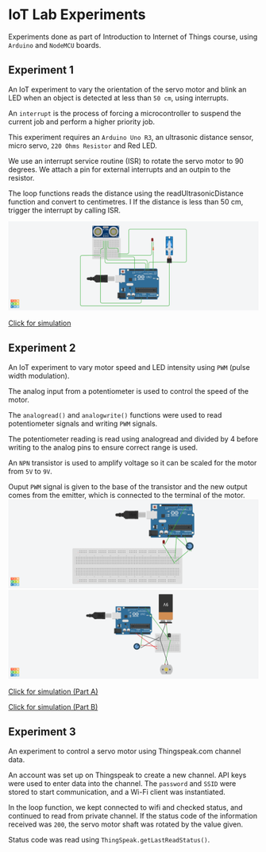 # IoT Lab Experiments

Experiments done as part of Introduction to Internet of Things course, using `Arduino` and `NodeMCU` boards.

## Experiment 1

An IoT experiment to vary the orientation of the servo motor and blink an LED when an object is detected at less than `50 cm`, using interrupts.

An `interrupt` is the process of forcing a microcontroller to suspend the current job and perform a higher priority job.

This experiment requires an `Arduino Uno R3`, an ultrasonic distance sensor, micro servo, `220 Ohms Resistor` and Red LED.

We use an interrupt service routine (ISR) to rotate the servo motor to 90 degrees. 
We attach a pin for external interrupts and an outpin to the resistor.

The loop functions reads the distance using the readUltrasonicDistance function and convert to centimetres. I
If the distance is less than 50 cm, trigger the interrupt by calling ISR.

![Circuit Diagram](https://github.com/arushi-mittal/iot-lab/blob/main/exp_1.png?raw=true)

[Click for simulation](https://www.tinkercad.com/things/8ROSjSCK7tE)

## Experiment 2

An IoT experiment to vary motor speed and LED intensity using `PWM` (pulse width modulation).

The analog input from a potentiometer is used to control the speed of the motor.

The `analogread()` and `analogwrite()` functions were used to read potentiometer signals and writing `PWM` signals.


The potentiometer reading is read using analogread and divided by 4 before writing to the analog pins to ensure correct range is used.

An `NPN` transistor is used to amplify voltage so it can be scaled for the motor from `5V` to `9V`.

Ouput `PWM` signal is given to the base of the transistor and the new output comes from the emitter, which is connected to the terminal of the motor. 
![Circuit Diagram Part a](https://github.com/arushi-mittal/iot-lab/blob/main/exp_2a.png?raw=true)
![Circuit Diagram Part b](https://github.com/arushi-mittal/iot-lab/blob/main/exp_2b.png?raw=true)

[Click for simulation (Part A)](https://www.tinkercad.com/things/8SX81wViSlj)
  
[Click for simulation (Part B)](https://www.tinkercad.com/things/1mHW409toxf)

## Experiment 3

An experiment to control a servo motor using Thingspeak.com channel data.

An account was set up on Thingspeak to create a new channel. API keys were used to enter data into the channel. 
The `password` and `SSID` were stored to start communication, and a Wi-Fi client was instantiated. 

In the loop function, we kept connected to wifi and checked status, and continued to read from private channel. 
If the status code of the information received was `200`, the servo motor shaft was rotated by the value given. 

Status code was read using `ThingSpeak.getLastReadStatus()`.
